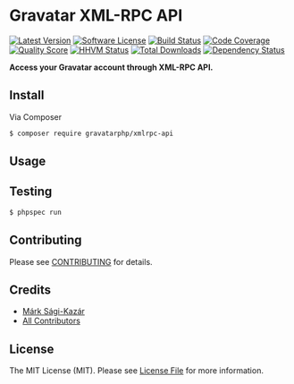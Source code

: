 # Gravatar XML-RPC API

[![Latest Version](https://img.shields.io/github/release/indigophp/xmlrpc-api.svg?style=flat-square)](https://github.com/indigophp/xmlrpc-api/releases)
[![Software License](https://img.shields.io/badge/license-MIT-brightgreen.svg?style=flat-square)](LICENSE)
[![Build Status](https://img.shields.io/travis/indigophp/xmlrpc-api.svg?style=flat-square)](https://travis-ci.org/indigophp/xmlrpc-api)
[![Code Coverage](https://img.shields.io/scrutinizer/coverage/g/indigophp/xmlrpc-api.svg?style=flat-square)](https://scrutinizer-ci.com/g/indigophp/xmlrpc-api)
[![Quality Score](https://img.shields.io/scrutinizer/g/indigophp/xmlrpc-api.svg?style=flat-square)](https://scrutinizer-ci.com/g/indigophp/xmlrpc-api)
[![HHVM Status](https://img.shields.io/hhvm/indigophp/xmlrpc-api.svg?style=flat-square)](http://hhvm.h4cc.de/package/indigophp/xmlrpc-api)
[![Total Downloads](https://img.shields.io/packagist/dt/indigophp/xmlrpc-api.svg?style=flat-square)](https://packagist.org/packages/indigophp/xmlrpc-api)
[![Dependency Status](https://img.shields.io/versioneye/d/php/indigophp:xmlrpc-api.svg?style=flat-square)](https://www.versioneye.com/php/indigophp:xmlrpc-api)

**Access your Gravatar account through XML-RPC API.**


## Install

Via Composer

``` bash
$ composer require gravatarphp/xmlrpc-api
```


## Usage


## Testing

``` bash
$ phpspec run
```


## Contributing

Please see [CONTRIBUTING](CONTRIBUTING.md) for details.


## Credits

- [Márk Sági-Kazár](https://github.com/sagikazarmark)
- [All Contributors](https://github.com/indigophp/xmlrpc-api/contributors)


## License

The MIT License (MIT). Please see [License File](LICENSE) for more information.
